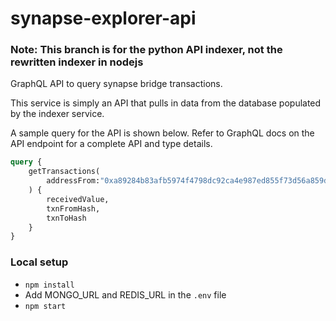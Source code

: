 # synapse-explorer-api

### Note: This branch is for the python API indexer, not the rewritten indexer in nodejs 

GraphQL API to query synapse bridge transactions.

This service is simply an API that pulls in data from the database populated by the indexer service.

A sample query for the API is shown below. Refer to GraphQL docs on the API endpoint for a complete API and type details.
```graphql
query {
    getTransactions(
        addressFrom:"0xa89284b83afb5974f4798dc92ca4e987ed855f73d56a859dfc5a7e99d64a5eff"
    ) {
        receivedValue,
        txnFromHash,
        txnToHash
    }
}
```


### Local setup
* `npm install`
* Add MONGO_URL and REDIS_URL in the `.env` file
* `npm start`